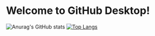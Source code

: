 # Welcome to GitHub Desktop!

![Anurag's GitHub stats](https://github-readme-stats.vercel.app/api?username=Ryohei0Otsuka&show_icons=true&theme=cobalt)
[![Top Langs](https://github-readme-stats.vercel.app/api/top-langs/?username={Ryohei0Otsuka})](https://github.com/anuraghazra/github-readme-stats)
